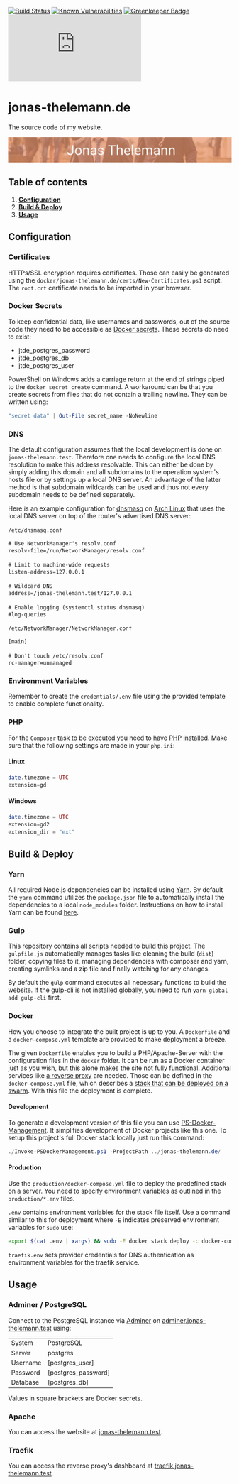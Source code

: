 [![Build Status](https://travis-ci.org/Dargmuesli/jonas-thelemann.de.svg?branch=master)](https://travis-ci.org/Dargmuesli/jonas-thelemann.de)
[![Known Vulnerabilities](https://snyk.io/test/github/dargmuesli/jonas-thelemann.de/badge.svg)](https://snyk.io/test/github/dargmuesli/jonas-thelemann.de)
[![Greenkeeper Badge](https://badges.greenkeeper.io/Dargmuesli/jonas-thelemann.de.svg)](https://greenkeeper.io/)
[![Website Uptime Monitoring](https://app.statuscake.com/button/index.php?Track=BkiZnQ1xpj&Days=1000&Design=3)](https://www.statuscake.com)

# jonas-thelemann.de

The source code of my website.

![Welcome](images/welcome.jpg "Welcome to my website")

## Table of contents
1. **[Configuration](#Configuration)**
1. **[Build & Deploy](#Build-Deploy)**
1. **[Usage](#Usage)**

<a name="Configuration"></a>

## Configuration

### Certificates
HTTPs/SSL encryption requires certificates. Those can easily be generated using the `docker/jonas-thelemann.de/certs/New-Certificates.ps1` script. The `root.crt` certificate needs to be imported in your browser.

### Docker Secrets
To keep confidential data, like usernames and passwords, out of the source code they need to be accessible as [Docker secrets](https://docs.docker.com/engine/swarm/secrets/). These secrets do need to exist:
- jtde_postgres_password
- jtde_postgres_db
- jtde_postgres_user

PowerShell on Windows adds a carriage return at the end of strings piped to the `docker secret create` command. A workaround can be that you create secrets from files that do not contain a trailing newline. They can be written using:

```PowerShell
"secret data" | Out-File secret_name -NoNewline
```

### DNS
The default configuration assumes that the local development is done on `jonas-thelemann.test`. Therefore one needs to configure the local DNS resolution to make this address resolvable. This can either be done by simply adding this domain and all subdomains to the operation system's hosts file or by settings up a local DNS server. An advantage of the latter method is that subdomain wildcards can be used and thus not every subdomain needs to be defined separately.

Here is an example configuration for [dnsmasq](https://en.wikipedia.org/wiki/Dnsmasq) on [Arch Linux](https://www.archlinux.org/) that uses the local DNS server on top of the router's advertised DNS server:

`/etc/dnsmasq.conf`
```Conf
# Use NetworkManager's resolv.conf
resolv-file=/run/NetworkManager/resolv.conf

# Limit to machine-wide requests
listen-address=127.0.0.1

# Wildcard DNS
address=/jonas-thelemann.test/127.0.0.1

# Enable logging (systemctl status dnsmasq)
#log-queries
```

`/etc/NetworkManager/NetworkManager.conf`
```Conf
[main]

# Don't touch /etc/resolv.conf
rc-manager=unmanaged
```

### Environment Variables
Remember to create the `credentials/.env` file using the provided template to enable complete functionality.

### PHP
For the `Composer` task to be executed you need to have [PHP](http://php.net/) installed. Make sure that the following settings are made in your `php.ini`:

#### Linux

```PHP
date.timezone = UTC
extension=gd
```

#### Windows

```PHP
date.timezone = UTC
extension=gd2
extension_dir = "ext"
```

<a name="Build-Deploy"></a>

## Build & Deploy

### Yarn

All required Node.js dependencies can be installed using [Yarn](https://yarnpkg.com/). By default the `yarn` command utilizes the `package.json` file to automatically install the dependencies to a local `node_modules` folder. Instructions on how to install Yarn can be found [here](https://yarnpkg.com/lang/en/docs/install/).

### Gulp

This repository contains all scripts needed to build this project. The `gulpfile.js` automatically manages tasks like cleaning the build (`dist`) folder, copying files to it, managing dependencies with composer and yarn, creating symlinks and a zip file and finally watching for any changes.

By default the `gulp` command executes all necessary functions to build the website. If the [gulp-cli](https://yarnpkg.com/en/package/gulp-cli) is not installed globally, you need to run `yarn global add gulp-cli` first.

### Docker

How you choose to integrate the built project is up to you. A `Dockerfile` and a `docker-compose.yml` template are provided to make deployment a breeze.

The given `Dockerfile` enables you to build a PHP/Apache-Server with the configuration files in the `docker` folder. It can be run as a Docker container just as you wish, but this alone makes the site not fully functional. Additional services like [a reverse proxy](https://traefik.io/) are needed. Those can be defined in the `docker-compose.yml` file, which describes a [stack that can be deployed on a swarm](https://docs.docker.com/engine/reference/commandline/stack_deploy/). With this file the deployment is complete.

#### Development

To generate a development version of this file you can use [PS-Docker-Management](https://github.com/dargmuesli/ps-docker-management). It simplifies development of Docker projects like this one. To setup this project's full Docker stack locally just run this command:

```PowerShell
./Invoke-PSDockerManagement.ps1 -ProjectPath ../jonas-thelemann.de/
```

#### Production

Use the `production/docker-compose.yml` file to deploy the predefined stack on a server. You need to specify environment variables as outlined in the `production/*.env` files.

`.env` contains environment variables for the stack file itself. Use a command similar to this for deployment where `-E` indicates preserved environment variables for `sudo` use:

```Bash
export $(cat .env | xargs) && sudo -E docker stack deploy -c docker-compose.yml jonas-thelemann-de
```

`traefik.env` sets provider credentials for DNS authentication as environment variables for the traefik service.

<a name="Usage"></a>

## Usage

### Adminer / PostgreSQL

Connect to the PostgreSQL instance via [Adminer](https://www.adminer.org/) on [adminer.jonas-thelemann.test](https://adminer.jonas-thelemann.test) using:

|          |                     |
| -------- | ------------------- |
| System   | PostgreSQL          |
| Server   | postgres            |
| Username | [postgres_user]     |
| Password | [postgres_password] |
| Database | [postgres_db]       |

Values in square brackets are Docker secrets.

### Apache

You can access the website at [jonas-thelemann.test](https://jonas-thelemann.test).

### Traefik

You can access the reverse proxy's dashboard at [traefik.jonas-thelemann.test](https://traefik.jonas-thelemann.test).
